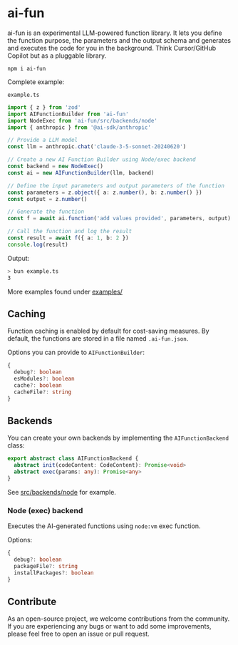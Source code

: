# ai-fun

ai-fun is an experimental LLM-powered function library. It lets you define the function purpose, the parameters and the output schema and generates and executes the code for you in the background. Think Cursor/GitHub Copilot but as a pluggable library.

```
npm i ai-fun
```

Complete example:

`example.ts`

```ts
import { z } from 'zod'
import AIFunctionBuilder from 'ai-fun'
import NodeExec from 'ai-fun/src/backends/node'
import { anthropic } from '@ai-sdk/anthropic'

// Provide a LLM model
const llm = anthropic.chat('claude-3-5-sonnet-20240620')

// Create a new AI Function Builder using Node/exec backend
const backend = new NodeExec()
const ai = new AIFunctionBuilder(llm, backend)

// Define the input parameters and output parameters of the function
const parameters = z.object({ a: z.number(), b: z.number() })
const output = z.number()

// Generate the function
const f = await ai.function('add values provided', parameters, output)

// Call the function and log the result
const result = await f({ a: 1, b: 2 })
console.log(result)
```

Output:

```sh
> bun example.ts
3
```

More examples found under [examples/](examples/)

## Caching

Function caching is enabled by default for cost-saving measures. By default, the functions are stored in a file named `.ai-fun.json`.

Options you can provide to `AIFunctionBuilder`:

```ts
{
  debug?: boolean
  esModules?: boolean
  cache?: boolean
  cacheFile?: string
}
```

## Backends

You can create your own backends by implementing the `AIFunctionBackend` class:

```ts
export abstract class AIFunctionBackend {
  abstract init(codeContent: CodeContent): Promise<void>
  abstract exec(params: any): Promise<any>
}
```

See [src/backends/node](src/backends/node) for example.

### Node (exec) backend

Executes the AI-generated functions using `node:vm` exec function.

Options:

```ts
{
  debug?: boolean
  packageFile?: string
  installPackages?: boolean
}
```

## Contribute

As an open-source project, we welcome contributions from the community. If you are experiencing any bugs or want to add some improvements, please feel free to open an issue or pull request.
